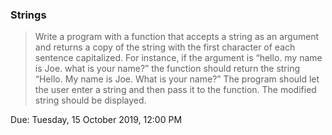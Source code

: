 ### Strings
>Write a program with a function that accepts a string as an argument and returns a copy of the string with the first 
>character of each sentence capitalized.  For instance, if the argument is “hello. my name is Joe.  what is your name?” the function 
>should return the string “Hello. My name is Joe.  What is your name?”  The program should let the user enter a string and then pass it 
>to the function.  The modified string should be displayed.


Due: Tuesday, 15 October 2019, 12:00 PM
